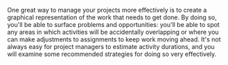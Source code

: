One great way to manage your projects more effectively is to create a graphical representation of the work that needs to get done. By doing so, you'll be able to surface problems and opportunities: you'll be able to spot any areas in which activities will be accidentally overlapping or where you can
make adjustments to assignments to keep work moving ahead. It's
not always easy for project managers to estimate activity
durations, and you will examine some recommended strategies for
doing so very effectively.
